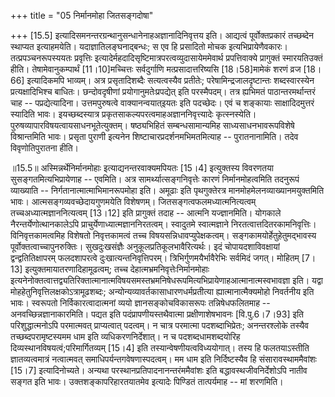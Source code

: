 +++
title = "05 निर्मानमोहा जितसङ्गदोषा"

+++
\[15.5\] इत्यादिसमनन्तरग्रन्थानुसन्धानेनाहअज्ञानादिनिवृत्तय इति।
आद्यत्वं पूर्वोक्तप्रकारं तच्छब्देन स्थाप्यत इत्याहमयेति।
यदाज्ञातिलङ्घनाद्बन्धः; स एव हि प्रसादितो मोचक इत्यभिप्रायेणैवकारः।
तत्प्रपञ्चनरूपस्ययतः प्रवृत्तिः
इत्यादेर्महदादिसृष्टिमात्रपरत्वव्युदासायेममेवार्थ प्रपत्तिवाक्ये
प्रागुक्तं स्मारयतिउक्तं हीति। तेषामेवानुकम्पार्थं \[11।10\]मच्चित्तः
सर्वदुर्गाणि मत्प्रसादात्तरिष्यसि \[18।58\]मामेकं शरणं व्रज \[18।66\]
इत्यादिकमपि भाव्यम्। अत्र प्रसृतादिशब्दैः सत्यत्वस्यैव प्रतीतेः;
परेषामिन्द्रजालदृष्टान्तः शब्दस्वारस्येन प्रत्यक्षादिभिश्च बाधितः।
छन्दोवदृषीणां प्रयोगानुमतेःप्रपद्येत् इति परस्मैपदम्। तत्र ह्यभिमतं
पाठान्तरमर्थान्तरं चाह -- पप्रद्येत्यादिना। उत्तमपुरुषत्वे
वाक्यानन्वयात्इयतः इति पदच्छेदः। एवं च शङ्कायाः साक्षादिदमुत्तरं
स्यादिति भावः। इयच्छब्दस्यात्र प्रकृतसाकल्यपरत्वमाहअज्ञाननिवृत्त्यादेः
कृत्स्नस्येति। पुरुषव्यापारविषयत्वायसाधनभूतेत्युक्तम्। षष्ठ्यभिहितं
सम्बन्धसामान्यमिह साध्यसाधनभावरूपविशेषे विश्रान्तमिति भावः। प्रसृता
पुराणी इत्यनेन शिष्टाचारप्रदर्शनमभिमतमित्याह -- पुरातनानामिति। तदेव
विवृणोतिपुरातना हीति।  
  
॥15.5॥ अस्मिन्नर्थेनिर्मानमोहाः इत्याद्यनन्तरवाक्यमपियतः \[15।4\]
इत्युक्तस्य विवरणतया सुसङ्गतमित्यभिप्रायेणाह -- एवमिति। अत्र
सामर्थ्यात्सङ्गनिवृत्तेः कारणं निर्मानमोहत्वमिति तदनुरूपं व्याख्याति --
निर्गतानात्मात्माभिमानरूपमोहा इति। अमूढाः इति पृथगुक्तेरत्र
मानमोहमेलनव्याख्यानमयुक्तमिति भावः। आत्मसङ्गव्यवच्छेदायगुणमयेति
विशेषणम्। जितसङ्गत्वफलमध्यात्मनित्यत्वम् तच्चअध्यात्मज्ञाननित्यत्वम्
\[13।12\] इति प्रागुक्तं तदाह -- आत्मनि यज्ज्ञानमिति। योगकाले
नैरन्तर्येणोत्थानकालेऽपि प्राचुर्येणाध्यात्मज्ञाननिरतत्वम्। स्वादुतमे
स्वात्मज्ञाने निरतत्वात्तदितरकामनिवृत्तिः। विनिवृत्तकामत्वमिह विशेषतो
निवृत्तकामत्वं तच्च विषयसन्निधावप्युपेक्षकत्वम्।
सङ्गकामयोर्हेतुहेतुमद्भावस्य पूर्वोक्तत्वाच्चापुनरुक्तिः। सुखदुःखसंज्ञैः
अनुकूलप्रतिकूलभावैरित्यर्थः। इदं चोपायदशाविवक्षायां द्वन्द्वतितिक्षापरम्
फलदशापरत्वे दुःखात्यन्तनिवृत्तिपरम्। त्रिभिर्गुणमयैर्भावैरेभिः सर्वमिदं
जगत्। मोहितम् \[7।13\] इत्युक्तमायातरणादिहामूढत्वम्; तच्च
देहात्मभ्रमनिवृत्तेःनिर्मानमोहाः
इत्यनेनोक्तत्वात्तद्व्यतिरिक्तात्मानात्मविषयसमस्तभ्रमनिषेधरूपमित्यभिप्रायेणाहआत्मानात्मस्वभावज्ञा
इति। यद्वा मोहहेतुनिवृत्तिलक्षकोऽत्रामूढशब्दः;
अन्योन्यव्यावर्तकासाधारणधर्मप्रतीत्या ह्यात्मानात्मैक्यमोहो निवर्तनीय
इति भावः। स्वरूपतो निर्विकारत्वादात्मनां व्ययो ज्ञानसङ्कोचविकासरूपः
तन्निषेधफलितमाह -- अनवच्छिन्नज्ञानाकारमिति। पद्यत इति
पदंप्रापणीयस्तथैवात्मा प्रक्षीणाशेषभावनः \[वि.पु.6।7।93\] इति
परिशुद्धात्मनोऽपि परमात्मवत् प्राप्यत्वात् पदत्वम्। न चात्र परमात्मा
पदशब्दाभिप्रेतः; अनन्तरश्लोके तस्यैव तच्छब्दपरामृष्टस्यमम धाम इति
व्यधिकरणनिर्देशात्। न च पदशब्दधामशब्दयोरिह
दिव्यस्थानविषयत्वं;परिमार्गितव्यम् \[15।4\] इति
तस्यान्वेषणीयत्वविध्ययोगात्। तस्य हि फलतयाऽस्तीति ज्ञातव्यत्वमात्रं
नत्वात्मवत् समाधिपर्यन्तगवेषणास्पदत्वम्। मम धाम इति निर्दिष्टस्यैव हि
संसारावस्थाममैवांशः \[15।7\] इत्यादिनोच्यते। अन्यथा
परस्थानप्रतिपादनानन्तरंममैवांशः इति बद्धावस्थजीवनिर्देशोऽपि नातीव सङ्गत
इति भावः। उक्तशङ्कापरिहारतयातमेव इत्यादेः पिण्डितं तात्पर्यमाह -- मां
शरणमिति।  
  
